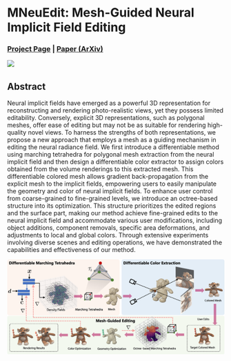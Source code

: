 # MNeuEdit: Mesh-Guided Neural Implicit Field Editing

### [Project Page](https://cassiepython.github.io/MNeuEdit/) | [Paper (ArXiv)](Link)
<img src="asset/teaser.png">

## Abstract
Neural implicit fields have emerged as a powerful 3D representation for reconstructing and rendering photo-realistic views, yet they possess limited editability. Conversely, explicit 3D representations, such as polygonal meshes, offer ease of editing but may not be as suitable for rendering high-quality novel views. To harness the strengths of both representations, we propose a new approach that employs a mesh as a guiding mechanism in editing the neural radiance field. We first introduce a differentiable method using marching tetrahedra for polygonal mesh extraction from the neural implicit field and then design a differentiable color extractor to assign colors obtained from the volume renderings to this extracted mesh. This differentiable colored mesh allows gradient back-propagation from the explicit mesh to the implicit fields, empowering users to easily manipulate the geometry and color of neural implicit fields. To enhance user control from coarse-grained to fine-grained levels, we introduce an octree-based structure into its optimization. This structure prioritizes the edited regions and the surface part, making our method achieve fine-grained edits to the neural implicit field and accommodate various user modifications, including object additions, component removals, specific area deformations, and adjustments to local and global colors. Through extensive experiments involving diverse scenes and editing operations, we have demonstrated the capabilities and effectiveness of our method.

<img src="asset/pipeline.png">
